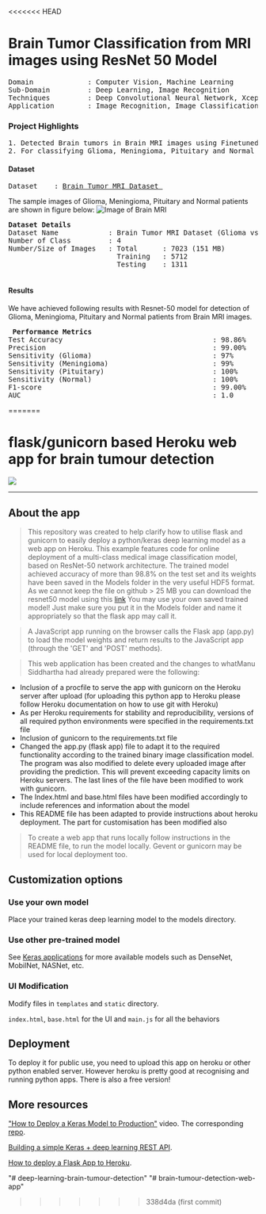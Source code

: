 <<<<<<< HEAD
# Brain Tumor Classification from MRI images using ResNet 50 Model

<pre>
Domain             : Computer Vision, Machine Learning
Sub-Domain         : Deep Learning, Image Recognition
Techniques         : Deep Convolutional Neural Network, XceptionNet
Application        : Image Recognition, Image Classification, Medical Imaging
</pre>

### Project Highlights
<pre>
1. Detected Brain tumors in Brain MRI images using Finetuned ResNet-50 model with 5712 training images (Glioma : 1321 images, Meningioma : 1339 images, Pituitary: 1457 images, No Tumor/Healthy: 1595).
2. For classifying Glioma, Meningioma, Pituitary and Normal classes architecture of pretrained network ResNet50 utlized.
</pre>

#### Dataset
<pre>
Dataset    : <a href=https://drive.google.com/drive/folders/1Pj61qQNfG1Ea7jTD8PK-COXc7MEHbfyo?usp=sharing>Brain Tumor MRI Dataset </a>                  
</pre>
The sample images of Glioma, Meningioma, Pituitary and Normal patients are shown in figure below:
![Image of Brain MRI](https://i.ibb.co/sH3g2Vz/bt1.png)

<pre>
<b>Dataset Details</b>
Dataset Name            : Brain Tumor MRI Dataset (Glioma vs Meningioma vs Pituitary vs Normal)
Number of Class         : 4
Number/Size of Images   : Total      : 7023 (151 MB)
                          Training   : 5712 
                          Testing    : 1311 
                         
</pre>
#### Results
We have achieved following results with Resnet-50 model for detection of Glioma, Meningioma, Pituitary and Normal patients from Brain MRI images.

<pre>
<b> Performance Metrics </b>
Test Accuracy                                    : 98.86%
Precision                                        : 99.00%
Sensitivity (Glioma)                             : 97% 
Sensitivity (Meningioma)                         : 99% 
Sensitivity (Pituitary)                          : 100% 
Sensitivity (Normal)                             : 100% 
F1-score                                         : 99.00%
AUC                                              : 1.0
</pre>
=======
# flask/gunicorn based Heroku web app for brain tumour detection

[![](https://img.shields.io/badge/python-2.7%2C%203.5%2B-green.svg)]()



------------------
## About the app
> This repository was created to help clarify how to utilise flask and gunicorn to easily deploy a python/keras deep learning model as a web app on Heroku. This example features code for online deployment of a multi-class medical image classification model, based on ResNet-50 network architecture.  The trained model achieved accuracy of more than 98.8% on the test set and its weights have been saved in the Models folder  in the very useful HDF5 format. As we cannot keep the file on github > 25 MB you can download the resnet50 model using this [link](https://drive.google.com/file/d/1l2rfpPdruJHSl8w6DpQj-eJ8Za6cr2ju/view?usp=sharing) You may use your own saved trained model! Just make sure you put it in the Models folder and name it appropriately so that the flask app may call it.

> A JavaScript app running on the browser calls the Flask app (app.py) to load the model weights and return results to the JavaScript  app (through the 'GET' and 'POST' methods).



> This web application has been created and the changes to whatManu Siddhartha  had already prepared were the following:
<ul>
<li>Inclusion of a procfile to serve the app with gunicorn on the Heroku server after upload (for uploading this python app to Heroku please follow Heroku documentation on how to use git with Heroku)</li>
<li>As per Heroku requirements for stability and reproducibility, versions of all required python environments were specified in the requirements.txt file</li>
<li>Inclusion of gunicorn to the requirements.txt file</li>
<li>Changed the app.py (flask app) file to adapt it to the required functionality according to the trained binary image classification model. The program was also modified to delete every uploaded image after providing the prediction. This will prevent exceeding capacity limits on Heroku servers. The last lines of the file have been modified to work with gunicorn. </li>
<li>The Index.html and base.html files have been modified accordingly to include references and information about the model</li>
<li>This README file has been adapted to provide instructions about heroku deployment. The part for customisation has been modified also</li>
</ul>

> To create a web app that runs locally follow instructions in the README file, to run the model locally. Gevent or gunicorn may be used for local deployment too.

## Customization options

### Use your own model

Place your trained keras deep learning model to the models directory.


### Use other pre-trained model

See [Keras applications](https://keras.io/applications/) for more available models such as DenseNet, MobilNet, NASNet, etc.


### UI Modification

Modify files in `templates` and `static` directory.

`index.html`, `base.html` for the UI and `main.js` for all the behaviors

## Deployment

To deploy it for public use, you need to upload this app on heroku or other python enabled server. However heroku is pretty good at recognising and running python apps. There is also a free version!

## More resources

 ["How to Deploy a Keras Model to Production"](https://youtu.be/f6Bf3gl4hWY) video. The corresponding [repo](https://github.com/llSourcell/how_to_deploy_a_keras_model_to_production).

[Building a simple Keras + deep learning REST API](https://blog.keras.io/building-a-simple-keras-deep-learning-rest-api.html).

[How to deploy a Flask App to Heroku](https://progblog.io/How-to-deploy-a-Flask-App-to-Heroku/).

"# deep-learning-brain-tumour-detection" 
"# brain-tumour-detection-web-app" 
>>>>>>> 338d4da (first commit)
